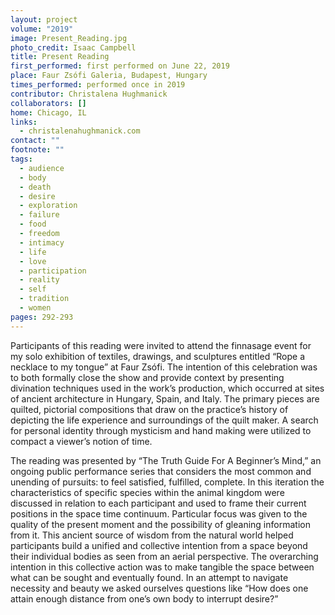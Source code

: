 ```yaml
---
layout: project
volume: "2019"
image: Present_Reading.jpg
photo_credit: Isaac Campbell
title: Present Reading
first_performed: first performed on June 22, 2019
place: Faur Zsófi Galeria, Budapest, Hungary
times_performed: performed once in 2019
contributor: Christalena Hughmanick
collaborators: []
home: Chicago, IL
links:
  - christalenahughmanick.com
contact: ""
footnote: ""
tags:
  - audience
  - body
  - death
  - desire
  - exploration
  - failure
  - food
  - freedom
  - intimacy
  - life
  - love
  - participation
  - reality
  - self
  - tradition
  - women
pages: 292-293
---
```


Participants of this reading were invited to attend the finnasage event for my solo exhibition of textiles, drawings, and sculptures entitled “Rope a necklace to my tongue” at Faur Zsófi. The intention of this celebration was to both formally close the show and provide context by presenting divination techniques used in the work’s production, which occurred at sites of ancient architecture in Hungary, Spain, and Italy. The primary pieces are quilted, pictorial compositions that draw on the practice’s history of depicting the life experience and surroundings of the quilt maker. A search for personal identity through mysticism and hand making were utilized to compact a viewer’s notion of time.

The reading was presented by “The Truth Guide For A Beginner’s Mind,” an ongoing public performance series that considers the most common and unending of pursuits: to feel satisfied, fulfilled, complete. In this iteration the characteristics of specific species within the animal kingdom were discussed in relation to each participant and used to frame their current positions in the space time continuum. Particular focus was given to the quality of the present moment and the possibility of gleaning information from it. This ancient source of wisdom from the natural world helped participants build a unified and collective intention from a space beyond their individual bodies as seen from an aerial perspective. The overarching intention in this collective action was to make tangible the space between what can be sought and eventually found. In an attempt to navigate necessity and beauty we asked ourselves questions like “How does one attain enough distance from one’s own body to interrupt desire?”
